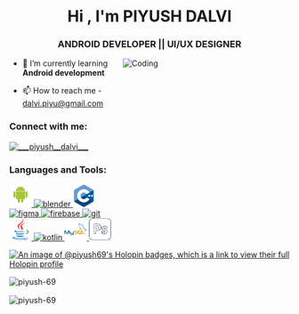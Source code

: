 <h1 align="center">Hi , I'm PIYUSH DALVI</h1>
<h3 align="center">ANDROID DEVELOPER || UI/UX DESIGNER</h3>
<img align="right" alt="Coding" height="300" width="300" src="https://media4.giphy.com/media/v1.Y2lkPTc5MGI3NjExcnhwdzNmMmw1YXFlYWpxM2lid3liOGFmNDJ5bjdrZDAxNWhxcmEzNCZlcD12MV9pbnRlcm5hbF9naWZfYnlfaWQmY3Q9cw/wTpkLqAZf3NFcgzQ4J/giphy_s.gif">



- 🌱 I’m currently learning **Android development**

- 📫 How to reach me - dalvi.piyu@gmail.com

<h3 align="left">Connect with me:</h3>
<p align="left">
<a href="https://instagram.com/___piyush__dalvi___" target="blank"><img align="center" src="https://raw.githubusercontent.com/rahuldkjain/github-profile-readme-generator/master/src/images/icons/Social/instagram.svg" alt="___piyush__dalvi___" height="30" width="40" /></a>
</p>

<h3 align="left">Languages and Tools:</h3>
<p align="left"> <a href="https://developer.android.com" target="_blank" rel="noreferrer"> <img src="https://raw.githubusercontent.com/devicons/devicon/master/icons/android/android-original-wordmark.svg" alt="android" width="40" height="40"/> </a> <a href="https://www.blender.org/" target="_blank" rel="noreferrer"> <img src="https://download.blender.org/branding/community/blender_community_badge_white.svg" alt="blender" width="40" height="40"/> </a> <a href="https://www.w3schools.com/cpp/" target="_blank" rel="noreferrer"> <img src="https://raw.githubusercontent.com/devicons/devicon/master/icons/cplusplus/cplusplus-original.svg" alt="cplusplus" width="40" height="40"/> </a> <a href="https://www.figma.com/" target="_blank" rel="noreferrer"> <img src="https://www.vectorlogo.zone/logos/figma/figma-icon.svg" alt="figma" width="40" height="40"/> </a> <a href="https://firebase.google.com/" target="_blank" rel="noreferrer"> <img src="https://www.vectorlogo.zone/logos/firebase/firebase-icon.svg" alt="firebase" width="40" height="40"/> </a> <a href="https://git-scm.com/" target="_blank" rel="noreferrer"> <img src="https://www.vectorlogo.zone/logos/git-scm/git-scm-icon.svg" alt="git" width="40" height="40"/> </a> <a href="https://www.java.com" target="_blank" rel="noreferrer"> <img src="https://raw.githubusercontent.com/devicons/devicon/master/icons/java/java-original.svg" alt="java" width="40" height="40"/> </a> <a href="https://kotlinlang.org" target="_blank" rel="noreferrer"> <img src="https://www.vectorlogo.zone/logos/kotlinlang/kotlinlang-icon.svg" alt="kotlin" width="40" height="40"/> </a> <a href="https://www.mysql.com/" target="_blank" rel="noreferrer"> <img src="https://raw.githubusercontent.com/devicons/devicon/master/icons/mysql/mysql-original-wordmark.svg" alt="mysql" width="40" height="40"/> </a> <a href="https://www.photoshop.com/en" target="_blank" rel="noreferrer"> <img src="https://raw.githubusercontent.com/devicons/devicon/master/icons/photoshop/photoshop-line.svg" alt="photoshop" width="40" height="40"/> </a> </p>

[![An image of @piyush69's Holopin badges, which is a link to view their full Holopin profile](https://holopin.me/piyush69)](https://holopin.io/@piyush69)
<p><img align="center" src="https://github-readme-stats.vercel.app/api/top-langs?username=piyush-69&show_icons=true&locale=en&layout=compact" alt="piyush-69" /></p>

<p><img align="center" src="https://github-readme-streak-stats.herokuapp.com/?user=piyush-69&" alt="piyush-69" /></p>
